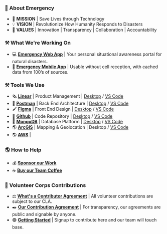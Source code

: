### 🚨 About Emergency
- 🚀 **MISSION** | Save Lives through Technology
- 💡 **VISION** | Revolutionize How Humanity Responds to Disasters
- 🧭 **VALUES** | Innovation | Transparency | Collaboration | Accountability

### ⚒️ What We're Working On
- 💻 **[Emergency Web App](https://app.emergency.company/)** | Your personal situational awareness portal for natural disasters.
- 📱 **[Emergency Mobile App](https://play.google.com/store/apps/details?id=com.ev.emergency/)** | Usable without cell reception, with cached data from 100’s of sources.

### ⚒️ Tools We Use
- 🗞️ **[Linear](https://linear.app/)** | Product Management | [Desktop](https://linear.app/docs/get-the-app/) / [VS Code](https://marketplace.visualstudio.com/items?itemName=Linear.linear-open-issue/)
- 🔨 **[Postman](https://www.postman.com/)** | Back End Architecture | [Desktop](https://www.postman.com/downloads/) / [VS Code](https://marketplace.visualstudio.com/items?itemName=Postman.postman-for-vscode/)
- 🖌️ **[Figma](https://www.figma.com/)** | Front End Design | [Desktop](https://www.figma.com/downloads/) / [VS Code](https://marketplace.visualstudio.com/items?itemName=figma.figma-vscode-extension/)
- 💾 **[Github](https://www.github.com/)** | Code Repository | [Desktop](https://desktop.github.com/) / [VS Code](https://marketplace.visualstudio.com/items?itemName=mongodb.mongodb-vscode/)
- 🌿 **[MongoDB](https://www.mongodb.com/)** | Database Platform | [Desktop](https://www.mongodb.com/products/compass) / [VS Code](https://marketplace.visualstudio.com/items?itemName=mongodb.mongodb-vscode/)
- 🌎 **[ArcGIS](https://www.arcgis.com/)** | Mapping & Geolocation | Desktop / [VS Code](https://marketplace.visualstudio.com/items?itemName=Esri.arcgis-jsapi-snippets)
- 🌎 **[AWS](https://aws.amazon.com/)** |


### 🌎 How to Help
- 💰 **[Sponsor our Work](https://github.com/sponsors/EmergencyVentures)**
- ☕ **[Buy our Team Coffee](https://www.buymeacoffee.com/EmergencyTeam)**

### 🙏 Volunteer Corps Contributions
- ⚖️ **[What's a Contributor Agreement](https://en.wikipedia.org/wiki/Contributor_License_Agreement)** | All volunteer contributions are subject to our CLA.
- ✒️ **[Our Contribution Agreement](https://emergency.docsend.com/view/r5ff9nbkq9qn7ky4)** | For transparency, our agreements are public and signable by anyone.
- 🟢 **[Getting Started](https://docs.google.com/forms/d/e/1FAIpQLScbkCXGF6VP-tg8m9PMlXrcdPbmEfXv72BX4w_nsVgTErVdZA/viewform/)** | Signup to contribute here and our team will touch base.
